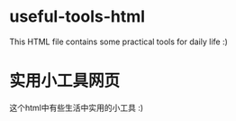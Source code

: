 # useful-tools-html
This HTML file contains some practical tools for daily life :)

# 实用小工具网页
这个html中有些生活中实用的小工具 :)
